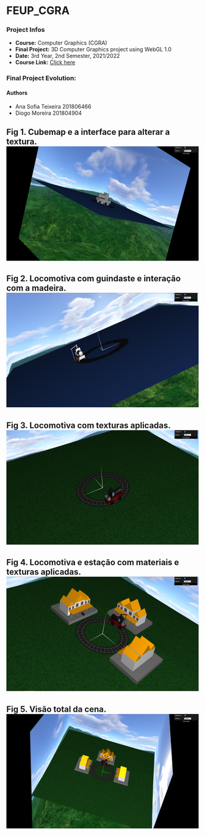# FEUP_CGRA

### Project Infos
* **Course:** Computer Graphics (CGRA)
* **Final Project:** 3D Computer Graphics project using WebGL 1.0
* **Date:** 3rd Year, 2nd Semester, 2021/2022
* **Course Link:** [Click here](https://sigarra.up.pt/feup/pt/ucurr_geral.ficha_uc_view?pv_ocorrencia_id=484380)

### Final Project Evolution: 

#### Authors
 - Ana Sofia Teixeira 201806466
 - Diogo Moreira 201804904

Fig 1. Cubemap e a interface para alterar a textura.
<img src="/project/images/screenshots/cgra-t10g05-proj-6.PNG" width="600" height="300">
----------------------------------------------------------

Fig 2. Locomotiva com guindaste e interação com a madeira.
<img src="/project/images/screenshots/cgra-t10g05-proj-7.PNG" width="600" height="300">
----------------------------------------------------------

Fig 3. Locomotiva com texturas aplicadas.
<img src="/project/images/screenshots/cgra-t10g05-proj-9.PNG" width="600" height="300">
----------------------------------------------------------

Fig 4. Locomotiva e estação com materiais e texturas aplicadas.
<img src="/project/images/screenshots/cgra-t10g05-proj-10.PNG" width="600" height="300">
----------------------------------------------------------

Fig 5. Visão total da cena.<br />
<img src="/project/images/screenshots/cgra-t10g05-proj-11.PNG" width="600" height="300">
----------------------------------------------------------



